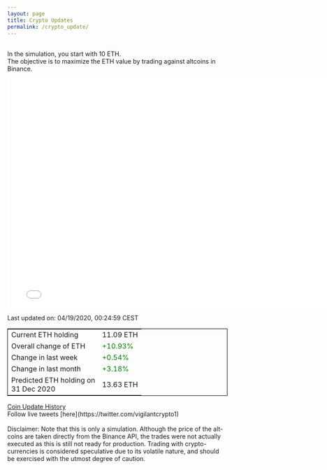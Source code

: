 ```yaml
---
layout: page
title: Crypto Updates
permalink: /crypto_update/
---
```

<br>In the simulation, you start with 10 ETH.<br>The objective is to maximize the ETH value by trading against altcoins 
in Binance.

<iframe width="775" height="525" frameborder="0" scrolling="no" src="//plotly.com/~vikramaditya91/109.embed"></iframe>

Last updated on: 04/19/2020, 00:24:59 CEST 
<table style="border:1px solid black;margin-left:auto;margin-right:auto;">
	<tbody>
	<tr>
		<td>Current ETH holding</td>
		<td>     11.09 ETH</td>
	</tr>
	<tr>
		<td>Overall change of ETH</td>
		<td><font color="green">+10.93%</font></td>
	</tr>
	<tr>
		<td>Change in last week</td>
		<td><font color="green">+0.54%</font></td>
	</tr>
	<tr>
		<td>Change in last month</td>
		<td><font color="green">+3.18%</font></td>
	</tr>
    <tr>
		<td>Predicted ETH holding on<br>31 Dec 2020</td>
		<td>     13.63 ETH</td>
	</tr>
	</tbody>
</table>
<a href="{{ site.baseurl }}/crypto_history">Coin Update History</a>
<br>
Follow live tweets [here](https://twitter.com/vigilantcrypto1)
<br>
<br>
Disclaimer:
Note that this is only a simulation. Although the price of the alt-coins are taken directly from the Binance API, the trades were not actually executed as this is still not ready for production.
Trading with crypto-currencies is considered speculative due to its volatile nature, and should be exercised with the utmost degree of caution.